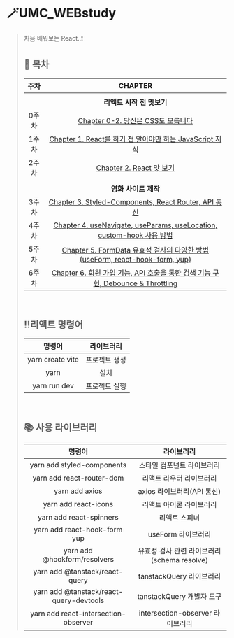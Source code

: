 <br>

# 🪄UMC_WEBstudy
> 처음 배워보는 React..❗
> ## 📑 목차
> | 주차 | CHAPTER |
> | :-----: | :-----: |
> | | |
> | | **리액트 시작 전 맛보기** |
> | 0주차 | [Chapter 0-2. 당신은 CSS도 모릅니다](https://github.com/jjjuni/UMC_webstudy/tree/main/0%EC%A3%BC%EC%B0%A8_Chapter%200-2.%20%EB%8B%B9%EC%8B%A0%EC%9D%80%20CSS%EB%8F%84%20%EB%AA%A8%EB%A6%85%EB%8B%88%EB%8B%A4) |
> | 1주차 | [Chapter 1. React를 하기 전 알아야만 하는 JavaScript 지식](https://github.com/jjjuni/UMC_webstudy/tree/main/1%EC%A3%BC%EC%B0%A8_Chapter%201.%20React%EB%A5%BC%20%ED%95%98%EA%B8%B0%20%EC%A0%84%20%EC%95%8C%EC%95%84%EC%95%BC%EB%A7%8C%20%ED%95%98%EB%8A%94%20JavaScript%20%EC%A7%80%EC%8B%9D) |
> | 2주차 | [Chapter 2. React 맛 보기](https://github.com/jjjuni/UMC_webstudy/tree/main/2%EC%A3%BC%EC%B0%A8_Chapter%202.%20React%20%EB%A7%9B%20%EB%B3%B4%EA%B8%B0) |
> | | |
> | | **영화 사이트 제작** |
> | 3주차 | [Chapter 3. Styled-Components, React Router, API 통신](https://github.com/jjjuni/UMC_webstudy/tree/main/3%EC%A3%BC%EC%B0%A8_Chapter%203.%20Styled-Components%2C%20React%20Router%2C%20API%20%ED%86%B5%EC%8B%A0) |
> | 4주차 | [Chapter 4. useNavigate, useParams, useLocation, custom-hook 사용 방법](https://github.com/jjjuni/UMC_webstudy/tree/main/4%EC%A3%BC%EC%B0%A8_Chapter%204.%20useNavigate%2C%20useParams%2C%20useLocation%2C%20custom-hook%20%EC%82%AC%EC%9A%A9%20%EB%B0%A9%EB%B2%95) |
> | 5주차 | [Chapter 5. FormData 유효성 검사의 다양한 방법 (useForm, react-hook-form, yup)](https://github.com/jjjuni/UMC_webstudy/tree/main/5%EC%A3%BC%EC%B0%A8_Chapter%205.%20FormData%20%EC%9C%A0%ED%9A%A8%EC%84%B1%20%EA%B2%80%EC%82%AC%EC%9D%98%20%EB%8B%A4%EC%96%91%ED%95%9C%20%EB%B0%A9%EB%B2%95%20(useForm%2C%20react-hook-form%2C%20yup)) |
> | 6주차 | [Chapter 6. 회원 가입 기능, API 호출을 통한 검색 기능 구현, Debounce & Throttling](https://github.com/jjjuni/UMC_webstudy/tree/main/6%EC%A3%BC%EC%B0%A8_Chapter%206.%20%ED%9A%8C%EC%9B%90%20%EA%B0%80%EC%9E%85%20%EA%B8%B0%EB%8A%A5%2C%20API%20%ED%98%B8%EC%B6%9C%EC%9D%84%20%ED%86%B5%ED%95%9C%20%EA%B2%80%EC%83%89%20%EA%B8%B0%EB%8A%A5%20%EA%B5%AC%ED%98%84%2C%20Debounce%20%26%20Throttling) |
> <br>
>
> ## ‼️리액트 명령어
> | 명령어 | 라이브러리 |
> | :-----: | :-----: |
> | yarn create vite | 프로젝트 생성 |
> | yarn | 설치 |
> | yarn run dev | 프로젝트 실행 |
> <br>
>
> ## 📚 사용 라이브러리
> | 명령어 | 라이브러리 |
> | :-----: | :-----: |
> | yarn add styled-components | 스타일 컴포넌트 라이브러리 |
> | yarn add react-router-dom | 리액트 라우터 라이브러리 |
> | yarn add axios | axios 라이브러리(API 통신) |
> | yarn add react-icons | 리액트 아이콘 라이브러리 |
> | yarn add react-spinners | 리액트 스피너 |
> | yarn add react-hook-form yup | useForm 라이브러리 |
> | yarn add @hookform/resolvers | 유효성 검사 관련 라이브러리(schema resolve) |
> | yarn add @tanstack/react-query | tanstackQuery 라이브러리 |
> | yarn add @tanstack/react-query-devtools | tanstackQuery 개발자 도구 |
> | yarn add react-intersection-observer | intersection-observer 라이브러리 |

<br>
